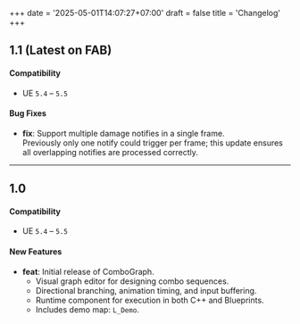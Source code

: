 +++
date = '2025-05-01T14:07:27+07:00'
draft = false
title = 'Changelog'
+++
## 1.1 (Latest on FAB)

#### Compatibility
- UE `5.4` – `5.5`

#### Bug Fixes

- **fix**: Support multiple damage notifies in a single frame.  
  Previously only one notify could trigger per frame; this update ensures all overlapping notifies are processed correctly.

---

## 1.0

#### Compatibility
- UE `5.4` – `5.5`

#### New Features

- **feat**: Initial release of ComboGraph.
  - Visual graph editor for designing combo sequences.
  - Directional branching, animation timing, and input buffering.
  - Runtime component for execution in both C++ and Blueprints.
  - Includes demo map: `L_Demo`.
